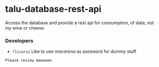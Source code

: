 # talu-database-rest-api
Access the database and provide a rest api for consumption, of data, not my wine or cheese.

### Developers

  * `llicursi` Like to use *macarena* as password for dummy stuff
  
```
Please review meeeeee
``` 
 

